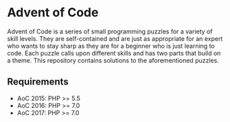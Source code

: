 # Advent of Code

Advent of Code is a series of small programming puzzles for a variety of skill levels. They are self-contained and are just as appropriate for an expert who wants to stay sharp as they are for a beginner who is just learning to code. Each puzzle calls upon different skills and has two parts that build on a theme. This repository contains solutions to the aforementioned puzzles.

## Requirements

* AoC 2015: PHP >= 5.5
* AoC 2016: PHP >= 7.0
* AoC 2017: PHP >= 7.0